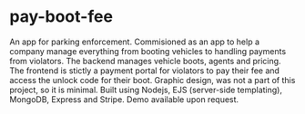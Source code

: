 # pay-boot-fee

An app for parking enforcement. Commisioned as an app to help a company manage everything from booting vehicles to handling payments from violators. The backend manages vehicle boots, agents and pricing. The frontend is stictly a payment portal for violators to pay their fee and access the unlock code for their boot. Graphic design, was not a part of this project, so it is minimal. Built using Nodejs, EJS (server-side templating), MongoDB, Express and Stripe. Demo available upon request.
